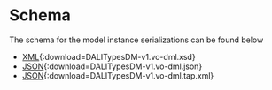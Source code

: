 Schema
======

The schema for the model instance serializations can be found below

* [XML](generated/schema/DALITypesDM-v1.vo-dml.xsd){:download=DALITypesDM-v1.vo-dml.xsd}
* [JSON](generated/schema/DALITypesDM-v1.vo-dml.json){:download=DALITypesDM-v1.vo-dml.json}
* [JSON](generated/schema/DALITypesDM-v1.vo-dml.tap.xml){:download=DALITypesDM-v1.vo-dml.tap.xml}
